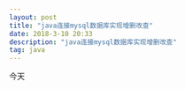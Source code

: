 ```yaml
---
layout: post
title: "java连接mysql数据库实现增删改查"
date: 2018-3-10 20:33
description: "java连接mysql数据库实现增删改查"
tag: java
---
```


今天



```

```
